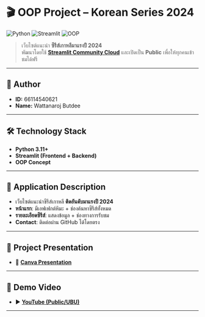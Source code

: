 # 🎬 OOP Project – Korean Series 2024

![Python](https://img.shields.io/badge/Python-3.11+-3776AB?style=for-the-badge&logo=python)
![Streamlit](https://img.shields.io/badge/Streamlit-1.x-FF4B4B?style=for-the-badge&logo=streamlit)
![OOP](https://img.shields.io/badge/Paradigm-OOP-blueviolet?style=for-the-badge)

> เว็บไซต์แนะนำ **ซีรีส์เกาหลีมาแรงปี 2024**  
> พัฒนาโดยใช้ [**Streamlit Community Cloud**](https://streamlit.io/) และเปิดเป็น **Public** เพื่อให้ทุกคนเข้าชมได้ฟรี

---

## 👤 Author
- **ID:** 66114540621  
- **Name:** Wattanaroj Butdee  

---

## 🛠️ Technology Stack
- **Python 3.11+**
- **Streamlit (Frontend + Backend)**
- **OOP Concept**

---

## 📖 Application Description
- เว็บไซต์แนะนำซีรีส์เกาหลี **ติดอันดับมาแรงปี 2024**  
- **หน้าแรก**: มีเอฟเฟกต์หิมะ + ช่องค้นหาซีรีส์ทั้งหมด  
- **รายละเอียดซีรีส์**: แสดงข้อมูล + ช่องทางการรับชม  
- **Contact**: ติดต่อผ่าน GitHub ได้โดยตรง  

---

## 📂 Project Presentation
- 🎨 [**Canva Presentation**](https://www.canva.com/design/DAF_Z-HELiw/2Gxte3HqvWy_Cwe08015Jw/view?utm_content=DAF_Z-HELiw&utm_campaign=designshare&utm_medium=link&utm_source=editor)  

---

## 🎥 Demo Video
- ▶️ [**YouTube (Public/UBU)**](https://youtu.be/RXKSwjr8MAE)

---
